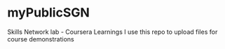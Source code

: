 # myPublicSGN
Skills Network lab - Coursera Learnings
I use this repo to upload files for course demonstrations
